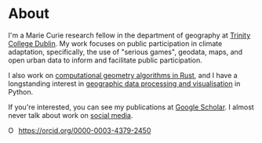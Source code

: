 # About

I'm a Marie Curie research fellow in the department of geography at [Trinity College Dublin](https://tcd.ie). My work focuses on public participation in climate adaptation, specifically, the use of "serious games", geodata, maps, and open urban data to inform and facilitate public participation.

I also work on [computational geometry algorithms in Rust](https://github.com/georust/geo), and I have a longstanding interest in [geographic data processing and visualisation](https://github.com/urschrei/Geopython) in Python.

If you're interested, you can see my publications at [Google Scholar](https://scholar.google.com/citations?user=usNnd3IAAAAJ&hl=en). I almost never talk about work on [social media](https://mastodon.social/@urschreimedia).

<div itemscope itemtype="https://schema.org/Person"><a itemprop="sameAs" content="https://orcid.org/0000-0003-4379-2450" href="https://orcid.org/0000-0003-4379-2450" target="orcid.widget" rel="me noopener noreferrer" style="vertical-align:top;"><img src="https://orcid.org/sites/default/files/images/orcid_16x16.png" style="width:1em;margin-right:.5em;" alt="ORCID iD icon">https://orcid.org/0000-0003-4379-2450</a></div>
